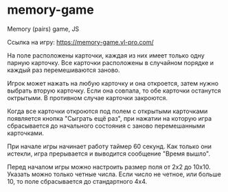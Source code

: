 # memory-game
Memory (pairs) game, JS 

Ссылка на игру: https://memory-game.vl-pro.com/ 


На поле расположены карточки, каждая из них имеет только одну парную карточку. Все карточки расположены в случайном порядке и каждый раз перемешиваются заново. 

Игрок может нажать на любую карточку и она откроется, затем нужно выбрать вторую карточку. Если она совпала, то обе карточки останутся октрытыми. В противном случае карточки закроются. 

Когда все карточки откроются под полем с открытыми карточками появляется кнопка "Сыграть ещё раз", при нажатии на которую игра сбрасывается до начального состояния с заново перемешанными карточками.

При начале игры начинает работу таймер 60 секунд. Как только они истекли, игра прерывается и выводится сообщение "Время вышло". 

Перед началом игры можно настроить размер поля от 2х2 до 10х10. Указать можно только четные числа. Если число не четное, или больше 10, то поле сбрасывается до стандартного 4х4. 
